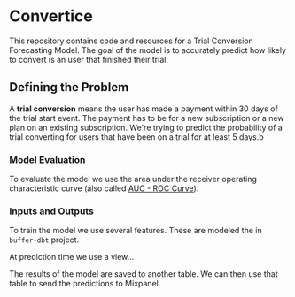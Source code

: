 # Convertice

This repository contains code and resources for a Trial Conversion Forecasting Model. The goal of the model is to accurately predict how likely to convert is an user that finished their trial.


## Defining the Problem

A **trial conversion** means the user has made a payment within 30 days of the trial start event. The payment has to be for a new subscription or a new plan on an existing subscription. We're trying to predict the probability of a trial converting for users that have been on a trial for at least 5 days.b

### Model Evaluation

To evaluate the model we use the area under the receiver operating characteristic curve (also called [AUC - ROC Curve](https://towardsdatascience.com/understanding-auc-roc-curve-68b2303cc9c5)).

### Inputs and Outputs

To train the model we use several features. These are modeled the in `buffer-dbt` project.

At prediction time we use a view...

The results of the model are saved to another table. We can then use that table to send the predictions to Mixpanel.
